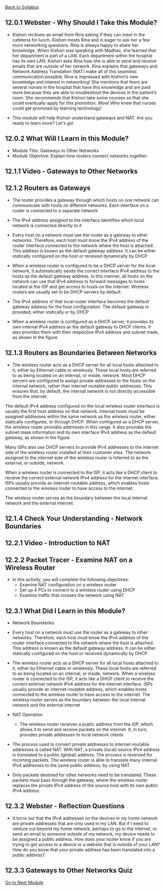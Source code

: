 [Back to Syllabus](./README.md#course-syllabus)

## 12.0.1 Webster - Why Should I Take this Module?

- Kishori receives an email from Rina asking if they can meet in the cafeteria for lunch. Kishori meets Rina and is eager to ask her a few more networking questions. Rina is always happy to share her knowledge. When Kishori was speaking with Madhav, she learned that her department is part of a LAN. Each department within the hospital has its own LAN. Kishori asks Rina how she is able to send and receive emails that are outside of her network. Rina explains that gateways and Network Address Translation (NAT) make all of this seamless communication possible. Rina is impressed with Kishori’s new knowledge and interest in networking! She mentions that there are several nurses in the hospital that have this knowledge and are paid more because they are able to troubleshoot the devices in the patient’s room. She recommends that Kishori take some courses so that she could eventually apply for this promotion. Wow! Who knew that nurses could get promoted by learning technology!

- This module will help Kishori understand gateways and NAT. Are you ready to learn more? Let's go!

## 12.0.2 What Will I Learn in this Module?

- Module Title: Gateways to Other Networks
- Module Objective: Explain how routers connect networks together

## 12.1.1 Video - Gateways to Other Networks

## 12.1.2 Routers as Gateways

- The router provides a gateway through which hosts on one network can communicate with hosts on different networks. Each interface on a router is connected to a separate network

- The IPv4 address assigned to the interface identifies which local network is connected directly to it

- Every host on a network must use the router as a gateway to other networks. Therefore, each host must know the IPv4 address of the router interface connected to the network where the host is attached. This address is known as the default gateway address. It can be either statically configured on the host or received dynamically by DHCP

- When a wireless router is configured to be a DHCP server for the local network, it automatically sends the correct interface IPv4 address to the hosts as the default gateway address. In this manner, all hosts on the network can use that IPv4 address to forward messages to hosts located at the ISP and get access to hosts on the internet. Wireless routers are usually set to be DHCP servers by default

- The IPv4 address of that local router interface becomes the default gateway address for the host configuration. The default gateway is provided, either statically or by DHCP

- When a wireless router is configured as a DHCP server, it provides its own internal IPv4 address as the default gateway to DHCP clients. It also provides them with their respective IPv4 address and subnet mask, as shown in the figure

## 12.1.3 Routers as Boundaries Between Networks

- The wireless router acts as a DHCP server for all local hosts attached to it, either by Ethernet cable or wirelessly. These local hosts are referred to as being located on an internal, or inside, network. Most DHCP servers are configured to assign private addresses to the hosts on the internal network, rather than internet routable public addresses. This ensures that, by default, the internal network is not directly accessible from the internet.

The default IPv4 address configured on the local wireless router interface is usually the first host address on that network. Internal hosts must be assigned addresses within the same network as the wireless router, either statically configured, or through DHCP. When configured as a DHCP server, the wireless router provides addresses in this range. It also provides the subnet mask information and its own interface IPv4 address as the default gateway, as shown in the figure.

Many ISPs also use DHCP servers to provide IPv4 addresses to the internet side of the wireless router installed at their customer sites. The network assigned to the internet side of the wireless router is referred to as the external, or outside, network.

When a wireless router is connected to the ISP, it acts like a DHCP client to receive the correct external network IPv4 address for the internet interface. ISPs usually provide an internet-routable address, which enables hosts connected to the wireless router to have access to the internet.

The wireless router serves as the boundary between the local internal network and the external internet.

## 12.1.4 Check Your Understanding - Network Boundaries

## 12.2.1 Video - Introduction to NAT

## 12.2.2 Packet Tracer - Examine NAT on a Wireless Router

- In this activity, you will complete the following objectives:
    - Examine NAT configuration on a wireless router
    - Set up 4 PCs to connect to a wireless router using DHCP
    - Examine traffic that crosses the network using NAT

## 12.3.1 What Did I Learn in this Module?

- Network Boundaries
- Every host on a network must use the router as a gateway to other networks. Therefore, each host must know the IPv4 address of the router interface connected to the network where the host is attached. This address is known as the default gateway address. It can be either statically configured on the host or received dynamically by DHCP

- The wireless router acts as a DHCP server for all local hosts attached to it, either by Ethernet cable or wirelessly. These local hosts are referred to as being located on an internal, or inside, network. When a wireless router is connected to the ISP, it acts like a DHCP client to receive the correct external network IPv4 address for the internet interface. ISPs usually provide an internet-routable address, which enables hosts connected to the wireless router to have access to the internet. The wireless router serves as the boundary between the local internal network and the external internet

- NAT Operation
    - The wireless router receives a public address from the ISP, which allows it to send and receive packets on the internet. It, in turn, provides private addresses to local network clients

- The process used to convert private addresses to internet-routable addresses is called NAT. With NAT, a private (local) source IPv4 address is translated to a public (global) address. The process is reversed for incoming packets. The wireless router is able to translate many internal IPv4 addresses to the same public address, by using NAT

- Only packets destined for other networks need to be translated. These packets must pass through the gateway, where the wireless router replaces the private IPv4 address of the source host with its own public IPv4 address

## 12.3.2 Webster - Reflection Questions

- It turns out that the IPv4 addresses on the devices in my home network are private addresses that are only used in my LAN. But if I need to venture out beyond my home network, perhaps to go to the internet, or send an email to someone outside of my network, my device needs to be assigned a public address. How does your router know if you are trying to get access to a device or a website that is outside of your LAN? How do you know that your private address has been translated into a public address?

## 12.3.3 Gateways to Other Networks Quiz

[Go to Next Module](./13_The_ARP_Process.md)